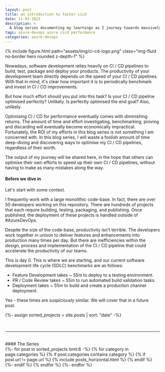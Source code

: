 ```yaml
---
layout: post
title: an introduction to faster cicd
date: 11-03-2023
description: >
  A blog series documenting my learnings as I journey towards massively optimising #AzureDevOps Pipelines.
tags: azure-devops azure cicd performance
categories: azure-devops
---
```


{% include figure.html path="assets/img/ci-cd-logo.png" class="img-fluid no-border hero rounded z-depth-1" %}

Nowadays, software development relies heavily on CI / CD pipelines to build, test, package and deploy your products. The productivity of your development team directly depends on the speed of your CI / CD pipelines. With that in mind, it's clear how important it is to periodically benchmark and invest in CI / CD improvements.

But how much effort should you put into this task? Is your CI / CD pipeline optimised perfectly? Unlikely. Is perfectly optimised the end goal? Also, unlikely.

Optimising CI / CD for performance eventually comes with diminishing returns. The amount of time and effort investigating, benchmarking, proving and discarding will eventually become economically impractical. Fortunately, the ROI of my efforts in this blog series is not something I am concerned with. In this blog series, I will waste a foolish amount of time deep-diving and discovering ways to optimise my CI / CD pipelines, regardless of their worth.

The output of my journey will be shared here, in the hope that others can optimise their own efforts to speed up their own CI / CD pipelines, without having to make as many mistakes along the way.

#### Before we dive in

Let's start with some context.

I frequently work with a large monolithic code-base. In fact, there are over 50 developers working on this repository. There are hundreds of projects that each require building, testing, packaging, and publishing. Once published, the deployment of these projects is handled outside of #AzureDevOps.

Despite the size of the code-base, productivity isn't terrible. The developers work together in unison to deliver features and enhancements into production many times per day. But there are inefficiencies within the design, process and implementation of the CI / CD pipeline that could accelerate the productivity of our teams.

This is day 0. This is where we are starting, and our current software development life cycle (SDLC) benchmarks are as follows:

- Feature Development takes ~ 55m to deploy to a testing environment.
- PR / Code Review takes ~ 55m to run automated build validation tasks.
- Deployment takes ~ 55m to build and create a production channel deployment.

Yes - these times are suspiciously similar. We will cover that in a future post.


{%- assign sorted_projects = site.posts | sort: "date" -%}
<!-- Generate cards for each post in this series. -->
<br>
<hr>
<br>
#### The Series
<div class="container">
  <div class="row row-cols-2">
  {%- for post in sorted_projects limit:6 -%}
    {% for category in page.categories %}
      {% if post.categories contains category %}
        {% if post.url != page.url %}
          {% include posts_horizontal.html %}
        {% endif %}
      {%- endif %}
    {% endfor %}
  {%- endfor %}
  </div>
</div>
